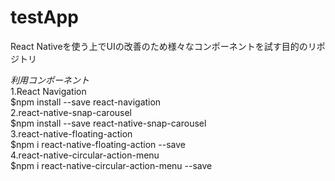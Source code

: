 # testApp

React Nativeを使う上でUIの改善のため様々なコンポーネントを試す目的のリポジトリ 
   
*利用コンポーネント*  
1.React Navigation  
$npm install --save react-navigation  
2.react-native-snap-carousel  
$npm install --save react-native-snap-carousel  
3.react-native-floating-action  
$npm i react-native-floating-action --save  
4.react-native-circular-action-menu  
$npm i react-native-circular-action-menu --save  
